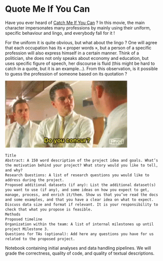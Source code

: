# Quote Me If You Can

Have you ever heard of [Catch Me If You Can](https://en.wikipedia.org/wiki/Catch_Me_If_You_Can) ? In this movie, the main character impersonates many professions by mainly using their uniform, specific behaviour and lingo, and everybody fall for it !  

For the uniform it is quite obvious, but what about the lingo ? One will agree that each occupation has its « proper words », but a person of a specific profession will also express himself in a certain manner. Think of a politician, she does not only speaks about economy and education, but uses specific figure of speech, her discourse is fluid (this might be hard to catch in a quote, but it is an example…).
From this observation, is it possible to guess the profession of someone based on its quotation ?


<img title="test" width="400px" src="img/tenor.gif">

    Title
    Abstract: A 150 word description of the project idea and goals. What’s the motivation behind your project? What story would you like to tell, and why?
    Research Questions: A list of research questions you would like to address during the project.
    Proposed additional datasets (if any): List the additional dataset(s) you want to use (if any), and some ideas on how you expect to get, manage, process, and enrich it/them. Show us that you’ve read the docs and some examples, and that you have a clear idea on what to expect. Discuss data size and format if relevant. It is your responsibility to check that what you propose is feasible.
    Methods
    Proposed timeline
    Organization within the team: A list of internal milestones up until project Milestone 3.
    Questions for TAs (optional): Add here any questions you have for us related to the proposed project.

Notebook containing initial analyses and data handling pipelines. We will grade the correctness, quality of code, and quality of textual descriptions.
